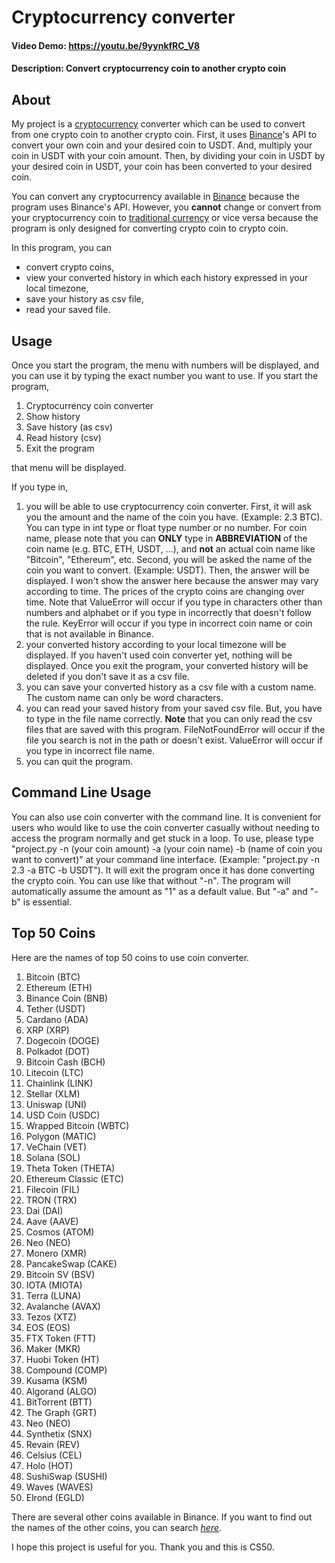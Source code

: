 # Cryptocurrency converter
#### Video Demo:  https://youtu.be/9yynkfRC_V8
#### Description: Convert cryptocurrency coin to another crypto coin
## About
My project is a [cryptocurrency](https://en.wikipedia.org/wiki/Cryptocurrency) converter which can be used to convert from one crypto coin to another crypto coin. First, it uses [Binance](https://www.binance.com/en)'s API to convert your own coin and your desired coin to USDT. And, multiply your coin in USDT with your coin amount. Then, by dividing your coin in USDT by your desired coin in USDT, your coin has been converted to your desired coin.

You can convert any cryptocurrency available in [Binance](https://www.binance.com/en/markets/overview) because the program uses Binance's API. However, you **cannot** change or convert from your cryptocurrency coin to [traditional currency](https://en.wikipedia.org/wiki/Fiat_money) or vice versa because the program is only designed for converting crypto coin to crypto coin.

In this program, you can

+ convert crypto coins,
+ view your converted history in which each history expressed in your local timezone,
+ save your history as csv file,
+ read your saved file.
## Usage
Once you start the program, the menu with numbers will be displayed, and you can use it by typing the exact number you want to use. If you start the program,

1. Cryptocurrency coin converter
1. Show history
1. Save history (as csv)
1. Read history (csv)
1. Exit the program

that menu will be displayed.

If you type in,

1. you will be able to use cryptocurrency coin converter. First, it will ask you the amount and the name of the coin you have. (Example: 2.3 BTC). You can type in int type or float type number or no number. For coin name, please note that you can **ONLY** type in **ABBREVIATION** of the coin name (e.g. BTC, ETH, USDT, ...), and **not** an actual coin name like "Bitcoin", "Ethereum", etc. Second, you will be asked the name of the coin you want to convert. (Example: USDT). Then, the answer will be displayed. I won't show the answer here because the answer may vary according to time. The prices of the crypto coins are changing over time. Note that ValueError will occur if you type in characters other than numbers and alphabet or if you type in incorrectly that doesn't follow the rule. KeyError will occur if you type in incorrect coin name or coin that is not available in Binance.
1. your converted history according to your local timezone will be displayed. If you haven't used coin converter yet, nothing will be displayed. Once you exit the program, your converted history will be deleted if you don't save it as a csv file.
1. you can save your converted history as a csv file with a custom name. The custom name can only be word characters.
1. you can read your saved history from your saved csv file. But, you have to type in the file name correctly. **Note** that you can only read the csv files that are saved with this program. FileNotFoundError will occur if the file you search is not in the path or doesn't exist. ValueError will occur if you type in incorrect file name.
1. you can quit the program.
## Command Line Usage
You can also use coin converter with the command line. It is convenient for users who would like to use the coin converter casually without needing to access the program normally and get stuck in a loop. To use, please type "project.py -n (your coin amount) -a (your coin name) -b (name of coin you want to convert)" at your command line interface. (Example: "project.py -n 2.3 -a BTC -b USDT"). It will exit the program once it has done converting the crypto coin. You can use like that without "-n". The program will automatically assume the amount as "1" as a default value. But "-a" and "-b" is essential.
## Top 50 Coins
Here are the names of top 50 coins to use coin converter.

1. Bitcoin (BTC)
1. Ethereum (ETH)
1. Binance Coin (BNB)
1. Tether (USDT)
1. Cardano (ADA)
1. XRP (XRP)
1. Dogecoin (DOGE)
1. Polkadot (DOT)
1. Bitcoin Cash (BCH)
1. Litecoin (LTC)
1. Chainlink (LINK)
1. Stellar (XLM)
1. Uniswap (UNI)
1. USD Coin (USDC)
1. Wrapped Bitcoin (WBTC)
1. Polygon (MATIC)
1. VeChain (VET)
1. Solana (SOL)
1. Theta Token (THETA)
1. Ethereum Classic (ETC)
1. Filecoin (FIL)
1. TRON (TRX)
1. Dai (DAI)
1. Aave (AAVE)
1. Cosmos (ATOM)
1. Neo (NEO)
1. Monero (XMR)
1. PancakeSwap (CAKE)
1. Bitcoin SV (BSV)
1. IOTA (MIOTA)
1. Terra (LUNA)
1. Avalanche (AVAX)
1. Tezos (XTZ)
1. EOS (EOS)
1. FTX Token (FTT)
1. Maker (MKR)
1. Huobi Token (HT)
1. Compound (COMP)
1. Kusama (KSM)
1. Algorand (ALGO)
1. BitTorrent (BTT)
1. The Graph (GRT)
1. Neo (NEO)
1. Synthetix (SNX)
1. Revain (REV)
1. Celsius (CEL)
1. Holo (HOT)
1. SushiSwap (SUSHI)
1. Waves (WAVES)
1. Elrond (EGLD)

There are several other coins available in Binance. If you want to find out the names of the other coins, you can search [_here_](https://www.binance.com/en/markets/overview).

I hope this project is useful for you. Thank you and this is CS50.
